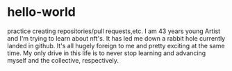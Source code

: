 # hello-world
practice creating repositories/pull requests,etc.
I am 43 years young Artist and I'm trying to learn about nft's. It has led me down a rabbit hole currently landed in github. It's all hugely foreign to me and pretty exciting at the same time. My only drive in this life is to never stop learning and advancing myself and the collective, respectively.
